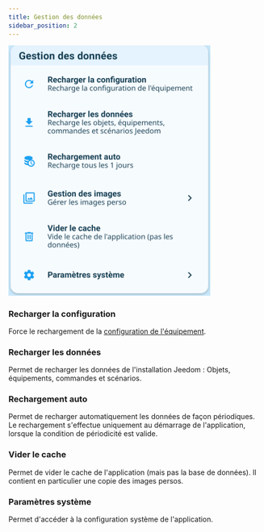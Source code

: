 ```yaml
---
title: Gestion des données
sidebar_position: 2
---
```



<img src="../../../../../img/app/dataManagement.png"  width="400" />

### Recharger la configuration

Force le rechargement de la [configuration de l'équipement](/docs/documentation/plugin/equipment/deviceConfig).

### Recharger les données

Permet de recharger les données de l'installation Jeedom : Objets, équipements, commandes et scénarios.

### Rechargement auto

Permet de recharger automatiquement les données de façon périodiques.  
Le rechargement s'effectue uniquement au démarrage de l'application, lorsque la condition de périodicité est valide.

### Vider le cache

Permet de vider le cache de l'application (mais pas la base de données). Il contient en particulier une copie des images persos.

### Paramètres système

Permet d'accéder à la configuration système de l'application.
